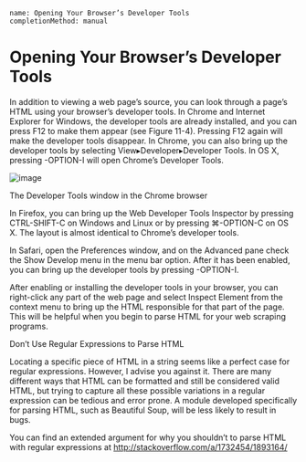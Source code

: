 ```ngMeta
name: Opening Your Browser’s Developer Tools
completionMethod: manual
```
# Opening Your Browser’s Developer Tools
In addition to viewing a web page’s source, you can look through a page’s HTML using your browser’s developer tools. In Chrome and Internet Explorer for Windows, the developer tools are already installed, and you can press F12 to make them appear (see Figure 11-4). Pressing F12 again will make the developer tools disappear. In Chrome, you can also bring up the developer tools by selecting View▸Developer▸Developer Tools. In OS X, pressing -OPTION-I will open Chrome’s Developer Tools.

![image](assets/000095.jpg)

The Developer Tools window in the Chrome browser

In Firefox, you can bring up the Web Developer Tools Inspector by pressing CTRL-SHIFT-C on Windows and Linux or by pressing ⌘-OPTION-C on OS X. The layout is almost identical to Chrome’s developer tools.

In Safari, open the Preferences window, and on the Advanced pane check the Show Develop menu in the menu bar option. After it has been enabled, you can bring up the developer tools by pressing -OPTION-I.

After enabling or installing the developer tools in your browser, you can right-click any part of the web page and select Inspect Element from the context menu to bring up the HTML responsible for that part of the page. This will be helpful when you begin to parse HTML for your web scraping programs.

Don’t Use Regular Expressions to Parse HTML

Locating a specific piece of HTML in a string seems like a perfect case for regular expressions. However, I advise you against it. There are many different ways that HTML can be formatted and still be considered valid HTML, but trying to capture all these possible variations in a regular expression can be tedious and error prone. A module developed specifically for parsing HTML, such as Beautiful Soup, will be less likely to result in bugs.

You can find an extended argument for why you shouldn’t to parse HTML with regular expressions at <span><a href="http://stackoverflow.com/a/1732454/1893164/.">http://stackoverflow.com/a/1732454/1893164/</a></span>

